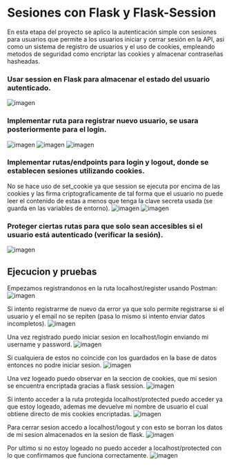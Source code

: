 # Sesiones con Flask y Flask-Session
En esta etapa del proyecto se aplico la autenticación simple con sesiones para usuarios que permite a los usuarios iniciar y cerrar sesión en la API, asi como un sistema de registro de usuarios y el uso de cookies, empleando metodos de seguridad como encriptar las cookies y almacenar contraseñas hasheadas.
### Usar session en Flask para almacenar el estado del usuario autenticado.
![imagen](https://github.com/user-attachments/assets/58775ecb-1ba1-4d37-9692-c2c21e2c63de)

### Implementar ruta para registrar nuevo usuario, se usara posteriormente para el login.
![imagen](https://github.com/user-attachments/assets/2fa77434-ef75-4d9f-adbf-68088677726c)
![imagen](https://github.com/user-attachments/assets/0bb7f836-dd50-4783-a28c-94a0ce2bd4f3)
![imagen](https://github.com/user-attachments/assets/d89fafcd-e1c2-4a9f-b653-ca39241cd5eb)


### Implementar rutas/endpoints para login y logout, donde se establecen sesiones utilizando cookies.
No se hace uso de set_cookie ya que session se ejecuta por encima de las cookies y las firma criptograficamente de tal forma que el usuario no puede leer el contenido de estas a menos que tenga la clave secreta usada (se guarda en las variables de entorno).
![imagen](https://github.com/user-attachments/assets/22f88533-1da8-488a-913c-b9f6b51cd254)
![imagen](https://github.com/user-attachments/assets/b4755ea1-e2c1-459c-84c7-9ad9dd66d1d3)


### Proteger ciertas rutas para que solo sean accesibles si el usuario está autenticado (verificar la sesión).
![imagen](https://github.com/user-attachments/assets/178e2573-b902-48b1-b3ad-81b153c51b7b)

## Ejecucion y pruebas
Empezamos registrandonos en la ruta localhost/register usando Postman:
![imagen](https://github.com/user-attachments/assets/0b711dc2-4458-478b-90ce-c17c52932a73)

Si intento registrarme de nuevo da error ya que solo permite registrarse si el usuario y el email no se repiten (pasa lo mismo si intento enviar datos incompletos).
![imagen](https://github.com/user-attachments/assets/ac87d4ff-fc03-4890-88e0-929a83156df7)

Una vez registrado puedo iniciar sesion en localhost/login enviando mi username y password.
![imagen](https://github.com/user-attachments/assets/bc2b43c6-fca6-48ed-ae63-c11cfdc881e9)

Si cualquiera de estos no coincide con los guardados en la base de datos entonces no podre iniciar sesion.
![imagen](https://github.com/user-attachments/assets/fe58b3a7-ceac-4cb8-89d3-0dc1864a54a1)

Una vez logeado puedo observar en la seccion de cookies, que mi sesion se encuentra encriptada gracias a flask session.
![imagen](https://github.com/user-attachments/assets/77e4743a-d814-481b-8dff-e6f599f7c2f2)

Si intento acceder a la ruta protegida localhost/protected puedo acceder ya que estoy logeado, ademas me devuelve mi nombre de usuario el cual obtiene directo de mis cookies encriptadas.
![imagen](https://github.com/user-attachments/assets/18cf6359-9ed7-4af0-9e37-28fe56fc675d)

Para cerrar sesion accedo a localhost/logout y con esto se borran los datos de mi sesion almacenados en la sesion de flask.
![imagen](https://github.com/user-attachments/assets/585e64e3-63d0-4d1e-80c9-94966b504d77)

Por ultimo si no estoy logeado no puedo acceder a localhost/protected con lo que confirmamos que funciona correctamente.
![imagen](https://github.com/user-attachments/assets/b909589e-b92f-46a5-aa8d-f7ce4c137f89)
